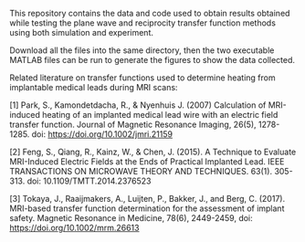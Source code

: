 This repository contains the data and code used to obtain results obtained while testing the plane wave and reciprocity transfer function methods using both simulation and experiment.

Download all the files into the same directory, then the two executable MATLAB files can be run to generate the figures to show the data collected.

Related literature on transfer functions used to determine heating from implantable medical leads during MRI scans:

[1] Park, S., Kamondetdacha, R., & Nyenhuis J. (2007) Calculation of MRI-induced heating of an implanted medical lead wire with an electric field transfer function. Journal of Magnetic Resonance Imaging, 26(5), 1278-1285. doi: https://doi.org/10.1002/jmri.21159

[2] Feng, S., Qiang, R., Kainz, W., & Chen, J. (2015). A Technique to Evaluate MRI-Induced Electric Fields at the Ends of Practical Implanted Lead. IEEE TRANSACTIONS ON MICROWAVE THEORY AND TECHNIQUES. 63(1). 305-313. doi: 10.1109/TMTT.2014.2376523

[3] Tokaya, J., Raaijmakers, A., Luijten, P., Bakker, J., and Berg, C. (2017). MRI-based transfer function determination for the assessment of implant safety. Magnetic Resonance in Medicine, 78(6), 2449-2459, doi: https://doi.org/10.1002/mrm.26613
